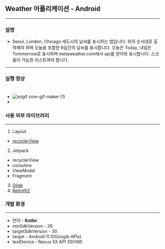 ## Weather 어플리케이션 - Android
---
### **설명**
* Seoul, London, Chicago 세도시의 날씨를 표시하는 앱입니다. 
  위의 순서대로 출력해야 하며 오늘을 포함한 6일간의 날씨를 표시합니다.
  오늘은 Today, 내일은 Tommorrow로 표시하며 metaweather.com에서 api를 얻어와 표시합니다. 스크롤이 가능한 리스트여야 합니다.
---
### **실행 영상**  
#
  - ![ezgif com-gif-maker (1)](https://user-images.githubusercontent.com/67602108/118836521-e0580180-b8fe-11eb-9727-7a792a1955de.gif)
  - 

### **사용 외부 라이브러리**
---
1. Layout
- [recyclerView](https://developer.android.com/guide/topics/ui/layout/recyclerview)
2. Jetpack
- recyclerView
- coroutine
- ViewModel
- Fragment
3. [Glide](https://github.com/bumptech/glide)
4. [Retrofit2](https://github.com/square/retrofit)

### **개발 환경**
---
- 언어 - **Kotlin**
- minSdkVersion - 26
- targetSdkVersion - 30
- target - Android 11.0(Google APIs) 
- testDevice - Nexus 5X API 30(VM)
